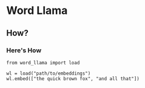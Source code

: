 # Word Llama

## How?

### Here's How

```
from word_llama import load

wl = load("path/to/embeddings")
wl.embed(["the quick brown fox", "and all that"])
```
